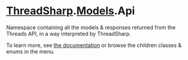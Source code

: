 # [ThreadSharp](../../).[Models](../).Api

Namespace containing all the models & responses returned from the Threads API, in a way interpreted by ThreadSharp.

To learn more, see [the documentation](/docs/) or browse the children classes & enums in the menu.